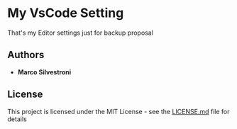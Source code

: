 # My VsCode Setting

That's my Editor settings just for backup proposal

## Authors

* **Marco Silvestroni** 

## License

This project is licensed under the MIT License - see the [LICENSE.md](LICENSE.md) file for details



